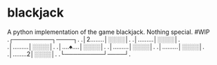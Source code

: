 # blackjack
A python implementation of the game blackjack.
Nothing special.
#WIP
.┌─────────┐────┐.
.│2........│░░░░│.
.│.........│░░░░│.
.│.........│░░░░│.
.│....♠....│░░░░│.
.│.........│░░░░│.
.│.........│░░░░│.
.│........2│░░░░│.
.└─────────┘────┘.